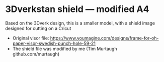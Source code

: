 # 3Dverkstan shield — modified A4

Based on the 3Dverk design, this is a smaller model, with a shield image designed for cutting on a Cricut

* Original visor file: https://www.youmagine.com/designs/frame-for-oh-paper-visor-swedish-punch-hole-59-21
* The shield file was modified by me (Tim Murtaugh github.com/murtaugh)